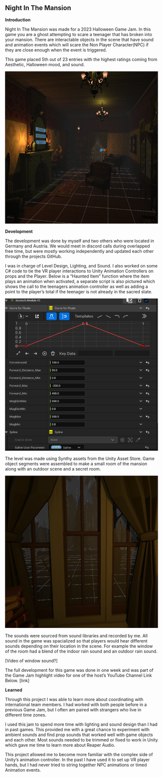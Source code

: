 ## Night In The Mansion

**Introduction**

Night In The Mansion was made for a 2023 Halloween Game Jam. In this game you are a ghost attempting to scare a teenager that has broken into your mansion. There are interactable objects in the scene that have sound and animation events which will scare the Non Player Character(NPC) if they are close enough when the event is triggered.

This game placed 5th out of 23 entries with the highest ratings coming from Aesthetic, Halloween mood, and sound.

 <img src="images/nitm_1.png" alt="A screenshot of Particles in Unreal Engine" width="720" height="500">

**Development**

The development was done by myself and two others who were located in Germany and Austria. We would meet in discord calls during overlapped free time, but were mostly working independently and updated each other through the projects GitHub.

I was in charge of Level Design, Lighting, and Sound. I also worked on some C# code to tie the VR player interactions to Unity Animation Controllers on props and the Player. Below is a “Haunted Item” function where the item plays an animation when activated, a separate script is also pictured which shows the call to the teenagers animation controller as well as adding a point to the player’s total if the teenager is not already in the sacred state.

<img src="images/partdoc1.png" alt="A screenshot of Particles in Unreal Engine" width="720" height="500">

The level was made using Synthy assets from the Unity Asset Store. Game object segments were assembled to make a small room of the mansion along with an outdoor scene and a secret room.

<img src="images/nitm_2.png" alt="A screenshot of Particles in Unreal Engine" width="720" height="500">

The sounds were sourced from sound libraries and recorded by me. All sound in the game was spacialized so that players would hear different sounds depending on their location in the scene. For example the window of the room had a blend of the indoor rain sound and an outdoor rain sound.

[Video of window sound?]

The full development for this game was done in one week and was part of the Game Jam highlight video for one of the host’s YouTube Channel Link Below.
[link]

 **Learned**

Through this project I was able to learn more about coordinating with international team members. I had worked with both people before in a previous Game Jam, but I often am paired with strangers who live in different time zones. 

I used this jam to spend more time with lighting and sound design than I had in past games. This provided me with a great chance to experiment with ambient sounds and find prop sounds that worked well with game objects and each other. Most sounds needed to be trimmed or fixed to work in Unity which gave me time to learn more about Reaper Audio.

This project allowed me to become more familiar with the complex side of Unity’s animation controller. In the past I have used it to set up VR player hands, but I had never tried to string together NPC animations or timed Animation events.

